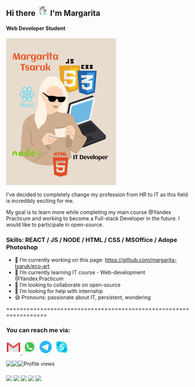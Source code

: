 ## Hi there <img width="30px" height="30px" src='https://github.com/margarita-tsaruk/margarita-tsaruk/blob/main/assets/wave.gif' />  I'm Margarita
#### Web Developer Student

<img width="300px" height="400px" src ="https://github.com/margarita-tsaruk/margarita-tsaruk/blob/main/assets/Banner.png" />

I've decided to completely change my profession from HR to IT as this field is incredibly exciting for me.

My goal is to learn more while completing my main course @Yandex Practicum and working to become a Full-stack Developer in the future. I would like to participate in open-source.

### Skills: REACT / JS / NODE / HTML / CSS / MSOffice / Adope Photoshop

- 🔭 I’m currently working on this page: https://github.com/margarita-tsaruk/eco-art 
- 🌱 I’m currently learning IT course - Web-development @Yandex.Practicum 
- 👯 I’m looking to collaborate on open-source 
- 🤔 I’m looking for help with internship 
- 😄 Pronouns: passionate about IT, persistent, wondering 

==================================================================

### You can reach me via:

<a href="mailto: ya.margarita.ts@gmail.com"> <img src='https://github.com/margarita-tsaruk/margarita-tsaruk/blob/main/assets/icons8-gmail-logo.gif' alt='gmail' width='40' height='40'> </a> [<img src='https://github.com/margarita-tsaruk/margarita-tsaruk/blob/main/assets/icons8-whatsapp.gif' alt='whatsapp' width='40' height='40'>](https://api.whatsapp.com/send?phone=79620012880&Text%me) [<img src='https://github.com/margarita-tsaruk/margarita-tsaruk/blob/main/assets/icons8-telegram-app.gif' alt='telegram' width='40' height='40'>](https://t.me/yamargaritats) [<img src='https://github.com/margarita-tsaruk/margarita-tsaruk/blob/main/assets/icons8-skype.gif' alt='skype' width='40' height='40'>](https://join.skype.com/invite/jSItZfWT45xe)  

<img align="left" src="https://github-readme-stats.vercel.app/api/top-langs/?username=margarita-tsaruk" />

<img align="left" src="https://github-readme-stats.vercel.app/api?username=margarita-tsaruk&show_icons=true" /> 

![Profile views](https://gpvc.arturio.dev/margarita-tsaruk)  
   
   

### 
<div>
<img src="https://img.shields.io/badge/html5-%23E34F26.svg?style=for-the-badge&logo=html5&logoColor=white" />
<img src="https://img.shields.io/badge/css3-%231572B6.svg?style=for-the-badge&logo=css3&logoColor=white" />
<img src="https://img.shields.io/badge/javascript-%23323330.svg?style=for-the-badge&logo=javascript&logoColor=%23F7DF1E" />
<img src="https://img.shields.io/badge/react-%2320232a.svg?style=for-the-badge&logo=react&logoColor=%2361DAFB" />
<img src="https://img.shields.io/badge/node.js-6DA55F?style=for-the-badge&logo=node.js&logoColor=white" />
</div>
